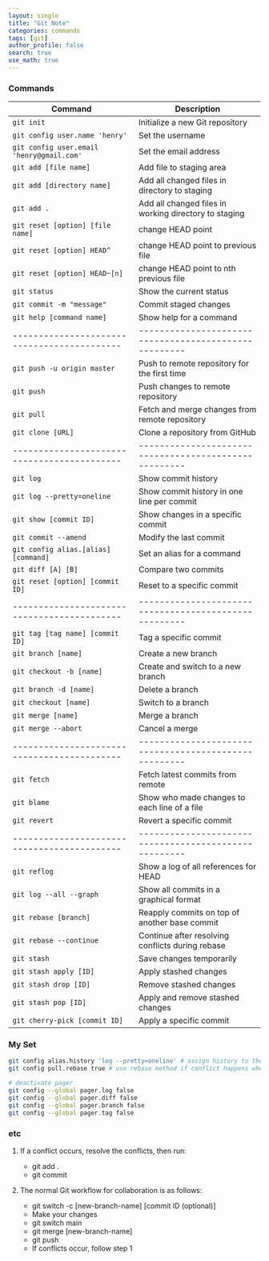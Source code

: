 ```yaml
---
layout: single
title: "Git Note"
categories: commands
tags: [git]
author_profile: false
search: true
use_math: true
---
```


### Commands

| **Command**                                 | **Description**                                       |
| ------------------------------------------- | ----------------------------------------------------- |
| `git init`                                  | Initialize a new Git repository                       |
| `git config user.name 'henry'`              | Set the username                                      |
| `git config user.email 'henry@gmail.com'`   | Set the email address                                 |
| `git add [file name]`                       | Add file to staging area                              |
| `git add [directory name]`                  | Add all changed files in directory to staging         |
| `git add .`                                 | Add all changed files in working directory to staging |
| `git reset [option] [file name]`            | change HEAD point                                     |
| `git reset [option] HEAD^`                  | change HEAD point to previous file                    |
| `git reset [option] HEAD~[n]`               | change HEAD point to nth previous file                |
| `git status`                                | Show the current status                               |
| `git commit -m "message"`                   | Commit staged changes                                 |
| `git help [command name]`                   | Show help for a command                               |
| ------------------------------------------- | ----------------------------------------------------- |
| `git push -u origin master`                 | Push to remote repository for the first time          |
| `git push`                                  | Push changes to remote repository                     |
| `git pull`                                  | Fetch and merge changes from remote repository        |
| `git clone [URL]`                           | Clone a repository from GitHub                        |
| ------------------------------------------- | ----------------------------------------------------- |
| `git log`                                   | Show commit history                                   |
| `git log --pretty=oneline`                  | Show commit history in one line per commit            |
| `git show [commit ID]`                      | Show changes in a specific commit                     |
| `git commit --amend`                        | Modify the last commit                                |
| `git config alias.[alias] [command]`        | Set an alias for a command                            |
| `git diff [A] [B]`                          | Compare two commits                                   |
| `git reset [option] [commit ID]`            | Reset to a specific commit                            |
| ------------------------------------------- | ----------------------------------------------------- |
| `git tag [tag name] [commit ID]`            | Tag a specific commit                                 |
| `git branch [name]`                         | Create a new branch                                   |
| `git checkout -b [name]`                    | Create and switch to a new branch                     |
| `git branch -d [name]`                      | Delete a branch                                       |
| `git checkout [name]`                       | Switch to a branch                                    |
| `git merge [name]`                          | Merge a branch                                        |
| `git merge --abort`                         | Cancel a merge                                        |
| ------------------------------------------- | ----------------------------------------------------- |
| `git fetch`                                 | Fetch latest commits from remote                      |
| `git blame`                                 | Show who made changes to each line of a file          |
| `git revert`                                | Revert a specific commit                              |
| ------------------------------------------- | ----------------------------------------------------- |
| `git reflog`                                | Show a log of all references for HEAD                 |
| `git log --all --graph`                     | Show all commits in a graphical format                |
| `git rebase [branch]`                       | Reapply commits on top of another base commit         |
| `git rebase --continue`                     | Continue after resolving conflicts during rebase      |
| `git stash`                                 | Save changes temporarily                              |
| `git stash apply [ID]`                      | Apply stashed changes                                 |
| `git stash drop [ID]`                       | Remove stashed changes                                |
| `git stash pop [ID]`                        | Apply and remove stashed changes                      |
| `git cherry-pick [commit ID]`               | Apply a specific commit                               |

### My Set

```zsh
git config alias.history 'log --pretty=oneline' # assign history to the command
git config pull.rebase true # use rebase method if conflict happens when pull

# deactivate pager
git config --global pager.log false
git config --global pager.diff false
git config --global pager.branch false
git config --global pager.tag false
```

### etc

1. If a conflict occurs, resolve the conflicts, then run:
   - git add .
   - git commit

2. The normal Git workflow for collaboration is as follows:
   - git switch -c [new-branch-name] [commit ID (optional)]
   - Make your changes
   - git switch main
   - git merge [new-branch-name]
   - git push
   - If conflicts occur, follow step 1

